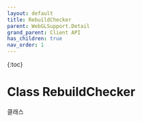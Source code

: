 ```yaml
---
layout: default
title: RebuildChecker
parent: WebGLSupport.Detail
grand_parent: Client API
has_children: true
nav_order: 1
---
```


{:toc}

# Class RebuildChecker

클래스
 
